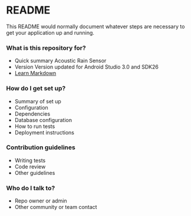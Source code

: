 # README #

This README would normally document whatever steps are necessary to get your application up and running.

### What is this repository for? ###

* Quick summary
Acoustic Rain Sensor
* Version
Version updated for Android Studio 3.0 and SDK26
* [Learn Markdown](https://bitbucket.org/tutorials/markdowndemo)

### How do I get set up? ###

* Summary of set up
* Configuration
* Dependencies
* Database configuration
* How to run tests
* Deployment instructions

### Contribution guidelines ###

* Writing tests
* Code review
* Other guidelines

### Who do I talk to? ###

* Repo owner or admin
* Other community or team contact